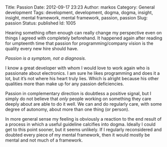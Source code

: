 Title: Passion
Date: 2012-09-17 23:23
Author: markos
Category: General development
Tags: development, development, dogma, dogma, insight, insight, mental framework, mental framework, passion, passion
Slug: passion
Status: published
Id: 1005

<html>
 <body>
  <div>
   <p>
    Hearing something often enough can really change my perspective even on things I agreed with completely beforehand. It happened again after reading for umpteenth time that passion for programming/company vision is the quality every new hire should have.
   </p>
   <p>
    <em>
     Passion is a symptom, not a diagnosis.
    </em>
   </p>
   <p>
    I know a great developer with whom I would love to work again who is passionate about electronics. I am sure he likes programming and does it a lot, but it’s not where his heart truly lies. Which is alright because his other qualities more than make up for any passion deficiencies.
   </p>
   <p>
    Passion in complementary direction is doubtless a positive signal, but I simply do not believe that
    <em>
     only
    </em>
    people working on something they care deeply about are able to do it well. We can and do regularly care, with some degree of autonomy, about more than one thing (or person).
   </p>
   <p>
    In more general sense my feeling is obviously a reaction to the end result of a process in which a useful guideline calcifies into dogma. Ideally I could get to this point sooner, but it seems unlikely. If I regularly reconsidered and doubted every piece of my mental framework, then it would mostly be mental and not much of a framework.
   </p>
  </div>
 </body>
</html>